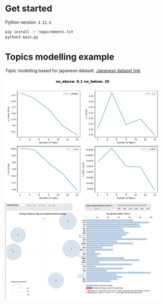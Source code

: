 # Get started
Python version: `3.12.4`
```bash
pip install -r requirements.txt
python3 main.py
```

# Topics modelling example
Topic modelling based for japanese dataset. [Japanese dataset link](https://www.kaggle.com/datasets/kanchana1990/japanese-airlines-reviews)

![0.1:20.png](assets/images/0.1%3A20.png)
![5_topics.png](assets/images/5_topics.png)